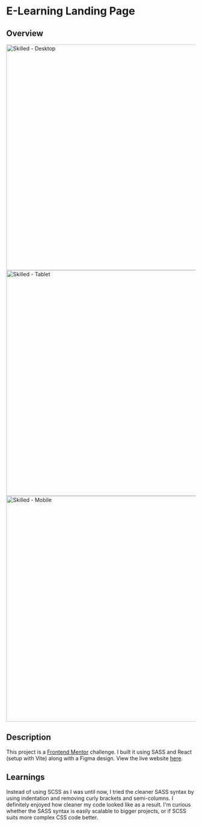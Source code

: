 # E-Learning Landing Page

## Overview
<img height="600" alt="Skilled - Desktop" src="https://github.com/nathansoussana/skilled-elearning-landing-page/assets/85996279/e890d029-6bcf-4806-adc3-e6114a2c2e16">
<img height="600" alt="Skilled - Tablet" src="https://github.com/nathansoussana/skilled-elearning-landing-page/assets/85996279/5a97deda-f48c-42c3-828e-d42532f817ec">
<img height="600" alt="Skilled - Mobile" src="https://github.com/nathansoussana/skilled-elearning-landing-page/assets/85996279/6cffad7c-273e-4a26-aa4f-ce5a67e5b081">

## Description
This project is a [Frontend Mentor](https://www.frontendmentor.io/challenges/skilled-elearning-landing-page-S1ObDrZ8q) challenge. I built it using SASS and React (setup with Vite) along with a Figma design. View the live website [here](https://skilled-elearning-lp-nathan-soussana.netlify.app).

## Learnings
Instead of using SCSS as I was until now, I tried the cleaner SASS syntax by using indentation and removing curly brackets and semi-columns. I definitely enjoyed how cleaner my code looked like as a result. I'm curious whether the SASS syntax is easily scalable to bigger projects, or if SCSS suits more complex CSS code better.
